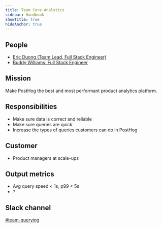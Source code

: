 ```yaml
---
title: Team Core Analytics
sidebar: Handbook
showTitle: true
hideAnchor: true
---
```


## People

- [Eric Duong (Team Lead, Full Stack Engineer)](/handbook/people/team/#eric-duong-software-engineer)
- [Buddy Williams, Full Stack Engineer](/handbook/people/team/#buddy-williams-software-engineer)

## Mission

Make PostHog the best and most performant product analytics platform.

## Responsibilities

- Make sure data is correct and reliable
- Make sure queries are quick
- Increase the types of queries customers can do in PostHog

## Customer

- Product managers at scale-ups

## Output metrics

- Avg query speed < 1s, p99 < 5s
- ?

## Slack channel

[#team-querying](https://posthog.slack.com/messages/team-querying)
